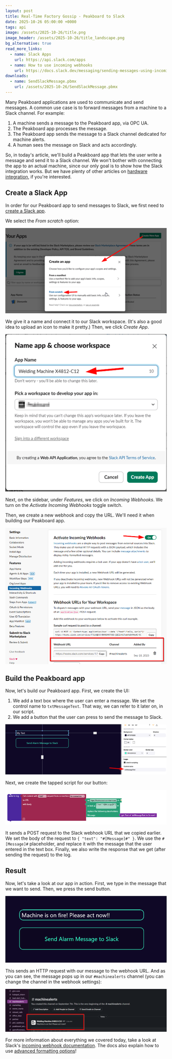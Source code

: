```yaml
---
layout: post
title: Real-Time Factory Gossip - Peakboard to Slack
date: 2025-10-26 05:00:00 +0000
tags: api
image: /assets/2025-10-26/title.png
image_header: /assets/2025-10-26/title_landscape.png
bg_alternative: true
read_more_links:
  - name: Slack Apps
    url: https://api.slack.com/apps
  - name: How to use incoming webhooks
    url: https://docs.slack.dev/messaging/sending-messages-using-incoming-webhooks
downloads:
  - name: SendSlackMessage.pbmx
    url: /assets/2025-10-26/SendSlackMessage.pbmx
---
```

Many Peakboard applications are used to communicate and send messages. A common use case is to forward messages from a machine to a Slack channel. For example:
1. A machine sends a message to the Peakboard app, via OPC UA.
1. The Peakboard app processes the message.
1. The Peakboard app sends the message to a Slack channel dedicated for machine alerts.
1. A human sees the message on Slack and acts accordingly.

So, in today's article, we'll build a Peakboard app that lets the user write a message and send it to a Slack channel. We won't bother with connecting the app to an actual machine, since our only goal is to show how the Slack integration works. But we have plenty of other articles on [hardware integration](/category/hardware), if you're interested.

## Create a Slack App

In order for our Peakboard app to send messages to Slack, we first need to [create a Slack app](https://api.slack.com/apps). 

We select the *From scratch* option:

![image](/assets/2025-10-26/slack-create-app-from-scratch.png)

We give it a name and connect it to our Slack workspace. (It's also a good idea to upload an icon to make it pretty.) Then, we click *Create App*. 

![image](/assets/2025-10-26/slack-app-name-and-workspace.png)

Next, on the sidebar, under *Features*, we click on *Incoming Webhooks*. We turn on the *Activate Incoming Webhooks* toggle switch.

Then, we create a new webhook and copy the URL. We'll need it when building our Peakboard app.

![image](/assets/2025-10-26/slack-enable-incoming-webhooks.png)

## Build the Peakboard app

Now, let's build our Peakboard app. First, we create the UI:
1. We add a text box where the user can enter a message. We set the control name to `txtMessageText`. That way, we can refer to it later on, in our script.
1. We add a button that the user can press to send the message to Slack.

![image](/assets/2025-10-26/peakboard-app-text-box-setup.png)

Next, we create the tapped script for our button:

![image](/assets/2025-10-26/peakboard-http-call-webhook-setup.png)

It sends a POST request to the Slack webhook URL that we copied earlier. We set the body of the request to `{ "text": "#[Message]#" }`. We use the `#[Message]#` placeholder, and replace it with the message that the user entered in the text box. Finally, we also write the response that we get (after sending the request) to the log.

## Result

Now, let's take a look at our app in action. First, we type in the message that we want to send. Then, we press the send button.

![image](/assets/2025-10-26/peakboard-send-message-interface.png)

This sends an HTTP request with our message to the webhook URL. And as you can see, the message pops up in our `#machinealerts` channel (you can change the channel in the webhook settings):

![image](/assets/2025-10-26/slack-channel-message-result.png)

For more information about everything we covered today, take a look at Slack's [incoming webhook documentation](https://docs.slack.dev/messaging/sending-messages-using-incoming-webhooks). The docs also explain how to use [advanced formatting options](https://docs.slack.dev/messaging/sending-messages-using-incoming-webhooks/#advanced_message_formatting)!